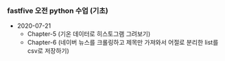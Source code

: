 ### fastfive 오전 python 수업 (기초)


- 2020-07-21
    - Chapter-5 (기온 데이터로 히스토그램 그려보기)
    - Chapter-6 (네이버 뉴스를 크롤링하고 제목만 가져와서 어절로 분리한 list를 csv로 저장하기)
